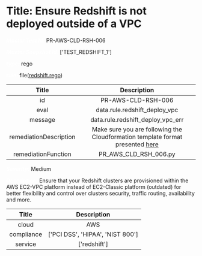 



# Title: Ensure Redshift is not deployed outside of a VPC


***<font color="white">Master Test Id:</font>*** PR-AWS-CLD-RSH-006

***<font color="white">Master Snapshot Id:</font>*** ['TEST_REDSHIFT_1']

***<font color="white">type:</font>*** rego

***<font color="white">rule:</font>*** file([redshift.rego])  
  
  
  
  

|Title|Description|
| :---: | :---: |
|id|PR-AWS-CLD-RSH-006|
|eval|data.rule.redshift_deploy_vpc|
|message|data.rule.redshift_deploy_vpc_err|
|remediationDescription|Make sure you are following the Cloudformation template format presented <a href='https://docs.aws.amazon.com/AWSCloudFormation/latest/UserGuide/aws-resource-redshift-cluster.html#cfn-redshift-cluster-clustersubnetgroupname' target='_blank'>here</a>|
|remediationFunction|PR_AWS_CLD_RSH_006.py|


***<font color="white">Severity:</font>*** Medium

***<font color="white">Description:</font>*** Ensure that your Redshift clusters are provisioned within the AWS EC2-VPC platform instead of EC2-Classic platform (outdated) for better flexibility and control over clusters security, traffic routing, availability and more.  
  
  

|Title|Description|
| :---: | :---: |
|cloud|AWS|
|compliance|['PCI DSS', 'HIPAA', 'NIST 800']|
|service|['redshift']|



[redshift.rego]: https://github.com/prancer-io/prancer-compliance-test/tree/master/aws/cloud/redshift.rego
